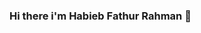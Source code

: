 ### Hi there i'm Habieb Fathur Rahman 👋

<!--
**Iam-Hydra/Iam-Hydra** is a ✨ _special_ ✨ repository because its `README.md` (this file) appears on your GitHub profile.

Here are some ideas to get you started:

- 🌱 I’m currently learning Javascript

<img src"https://github-readme-stats.vercel.app/api?username=iam-hydra&&show_icons=true&title_color=ffffff&icon_color=bb2acf&text_color=daf7dc&bg_color=151515">
-->
